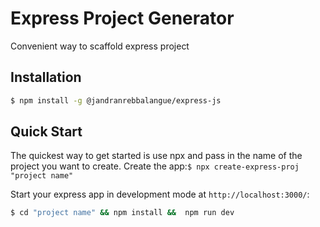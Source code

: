 # Express Project Generator

Convenient way to scaffold express project

## Installation

```sh
$ npm install -g @jandranrebbalangue/express-js
```

## Quick Start

The quickest way to get started is use npx and pass in the name of the project you want to create.
Create the app:`$ npx create-express-proj "project name"`

Start your express app in development mode at `http://localhost:3000/`:

```bash
$ cd "project name" && npm install &&  npm run dev
```
